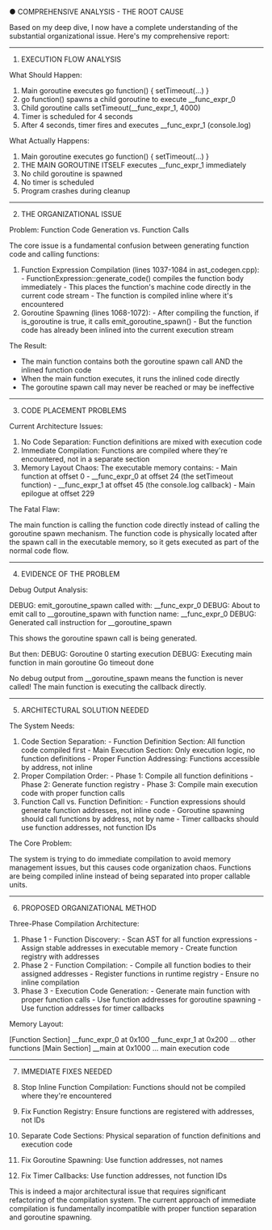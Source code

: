 ● COMPREHENSIVE ANALYSIS - THE ROOT CAUSE

  Based on my deep dive, I now have a complete understanding of the substantial organizational issue. Here's my comprehensive
  report:

  ---
  1. EXECUTION FLOW ANALYSIS

  What Should Happen:

  1. Main goroutine executes go function() { setTimeout(...) }
  2. go function() spawns a child goroutine to execute __func_expr_0
  3. Child goroutine calls setTimeout(__func_expr_1, 4000)
  4. Timer is scheduled for 4 seconds
  5. After 4 seconds, timer fires and executes __func_expr_1 (console.log)

  What Actually Happens:

  1. Main goroutine executes go function() { setTimeout(...) }
  2. THE MAIN GOROUTINE ITSELF executes __func_expr_1 immediately
  3. No child goroutine is spawned
  4. No timer is scheduled
  5. Program crashes during cleanup

  ---
  2. THE ORGANIZATIONAL ISSUE

  Problem: Function Code Generation vs. Function Calls

  The core issue is a fundamental confusion between generating function code and calling functions:

  1. Function Expression Compilation (lines 1037-1084 in ast_codegen.cpp):
    - FunctionExpression::generate_code() compiles the function body immediately
    - This places the function's machine code directly in the current code stream
    - The function is compiled inline where it's encountered
  2. Goroutine Spawning (lines 1068-1072):
    - After compiling the function, if is_goroutine is true, it calls emit_goroutine_spawn()
    - But the function code has already been inlined into the current execution stream

  The Result:

  - The main function contains both the goroutine spawn call AND the inlined function code
  - When the main function executes, it runs the inlined code directly
  - The goroutine spawn call may never be reached or may be ineffective

  ---
  3. CODE PLACEMENT PROBLEMS

  Current Architecture Issues:

  1. No Code Separation: Function definitions are mixed with execution code
  2. Immediate Compilation: Functions are compiled where they're encountered, not in a separate section
  3. Memory Layout Chaos: The executable memory contains:
    - Main function at offset 0
    - __func_expr_0 at offset 24 (the setTimeout function)
    - __func_expr_1 at offset 45 (the console.log callback)
    - Main epilogue at offset 229

  The Fatal Flaw:

  The main function is calling the function code directly instead of calling the goroutine spawn mechanism. The function code
  is physically located after the spawn call in the executable memory, so it gets executed as part of the normal code flow.

  ---
  4. EVIDENCE OF THE PROBLEM

  Debug Output Analysis:

  DEBUG: emit_goroutine_spawn called with: __func_expr_0
  DEBUG: About to emit call to __goroutine_spawn with function name: __func_expr_0
  DEBUG: Generated call instruction for __goroutine_spawn

  This shows the goroutine spawn call is being generated.

  But then:
  DEBUG: Goroutine 0 starting execution
  DEBUG: Executing main function in main goroutine
  Go timeout done

  No debug output from __goroutine_spawn means the function is never called! The main function is executing the callback
  directly.

  ---
  5. ARCHITECTURAL SOLUTION NEEDED

  The System Needs:

  1. Code Section Separation:
    - Function Definition Section: All function code compiled first
    - Main Execution Section: Only execution logic, no function definitions
    - Proper Function Addressing: Functions accessible by address, not inline
  2. Proper Compilation Order:
    - Phase 1: Compile all function definitions
    - Phase 2: Generate function registry
    - Phase 3: Compile main execution code with proper function calls
  3. Function Call vs. Function Definition:
    - Function expressions should generate function addresses, not inline code
    - Goroutine spawning should call functions by address, not by name
    - Timer callbacks should use function addresses, not function IDs

  The Core Problem:

  The system is trying to do immediate compilation to avoid memory management issues, but this causes code organization chaos.
   Functions are being compiled inline instead of being separated into proper callable units.

  ---
  6. PROPOSED ORGANIZATIONAL METHOD

  Three-Phase Compilation Architecture:

  1. Phase 1 - Function Discovery:
    - Scan AST for all function expressions
    - Assign stable addresses in executable memory
    - Create function registry with addresses
  2. Phase 2 - Function Compilation:
    - Compile all function bodies to their assigned addresses
    - Register functions in runtime registry
    - Ensure no inline compilation
  3. Phase 3 - Execution Code Generation:
    - Generate main function with proper function calls
    - Use function addresses for goroutine spawning
    - Use function addresses for timer callbacks

  Memory Layout:

  [Function Section]
    __func_expr_0 at 0x100
    __func_expr_1 at 0x200
    ... other functions
  [Main Section]
    __main at 0x1000
    ... main execution code

  ---
  7. IMMEDIATE FIXES NEEDED

  1. Stop Inline Function Compilation: Functions should not be compiled where they're encountered
  2. Fix Function Registry: Ensure functions are registered with addresses, not IDs
  3. Separate Code Sections: Physical separation of function definitions and execution code
  4. Fix Goroutine Spawning: Use function addresses, not names
  5. Fix Timer Callbacks: Use function addresses, not function IDs

  This is indeed a major architectural issue that requires significant refactoring of the compilation system. The current
  approach of immediate compilation is fundamentally incompatible with proper function separation and goroutine spawning.